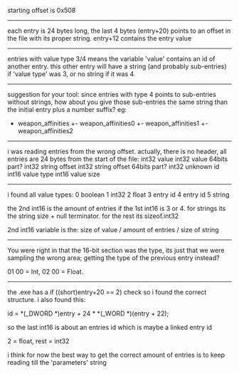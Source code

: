  starting offset is 0x508

 ---
 each entry is 24 bytes long, the last 4 bytes (entry+20) points to an offset in the file with its proper string. entry+12 contains the entry value

 ---

 entries with value type 3/4 means the variable 'value' contains an id of another entry. this other entry will have a string (and probably sub-entries) if 'value type' was 3, or no string if it was 4

 ---

 suggestion for your tool: since entries with type 4 points to sub-entries without strings, how about you give those sub-entries the same string than the initial entry plus a number suffix? eg:
- weapon_affinities
+- weapon_affinities0
+- weapon_affinities1
+- weapon_affinities2

---

i was reading entries from the wrong offset. actually, there is no header, all entries are 24 bytes from the start of the file:
int32 value
int32 value 64bits part?
int32 string offset
int32 string offset 64bits part?
int32 unknown id
int16 value type
int16 value size

---
i found all value types:
0 boolean
1 int32
2 float
3 entry id
4 entry id
5 string

the 2nd int16 is the amount of entries if the 1st int16 is 3 or 4. for strings its the string size + null terminator. for the rest its sizeof.int32

2nd int16 variable is the: size of value / amount of entries / size of string

---
You were right in that the 16-bit section was the type, its just that we were sampling the wrong area; getting the type of the previous entry instead?

01 00 = Int, 02 00 = Float.

---

the .exe has a if ((short)entry+20 == 2) check so i found the correct structure. i also found this:

id = *(_DWORD *)entry + 24 * *(_WORD *)(entry + 22);

so the last int16 is about an entries id which is maybe a linked entry id

2 = float, rest = int32

i think for now the best way to get the correct amount of entries is to keep reading till the 'parameters' string
